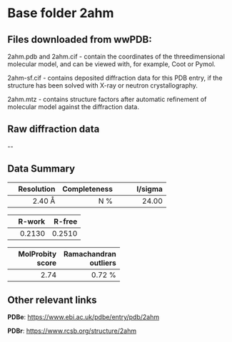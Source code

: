 # Base folder 2ahm

## Files downloaded from wwPDB:

2ahm.pdb and 2ahm.cif - contain the coordinates of the threedimensional molecular model, and can be viewed with, for example, Coot or Pymol.

2ahm-sf.cif - contains deposited diffraction data for this PDB entry, if the structure has been solved with X-ray or neutron crystallography.

2ahm.mtz - contains structure factors after automatic refinement of molecular model against the diffraction data.

## Raw diffraction data

--<br> 

## Data Summary
|   | Resolution | Completeness| I/sigma |
|---|-------------:|----------------:|--------------:|
|   |2.40 Å|N     %|<img width=50/>24.00|

|   | **R-work**| **R-free**   
|---|-------------:|----------------:|           
||  0.2130|  0.2510|

|   |**MolProbity<br>score**| **Ramachandran<br>outliers** 
|---|-------------:|----------------:|
||  2.74|  0.72 %|

 

 

## Other relevant links 
**PDBe**:  https://www.ebi.ac.uk/pdbe/entry/pdb/2ahm
 
**PDBr**: https://www.rcsb.org/structure/2ahm 

